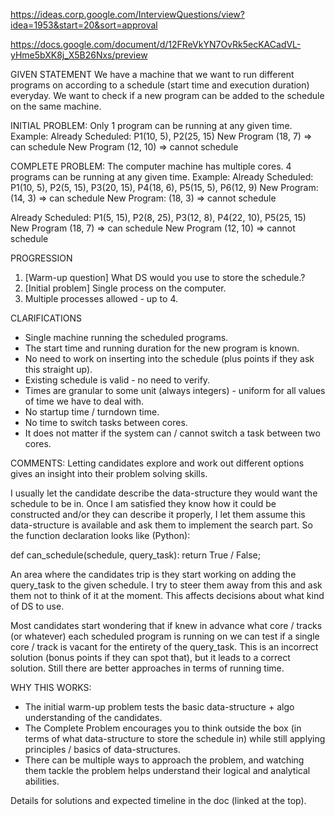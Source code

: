 https://ideas.corp.google.com/InterviewQuestions/view?idea=1953&start=20&sort=approval

https://docs.google.com/document/d/12FReVkYN7OvRk5ecKACadVL-yHme5bXK8j_X5B26Nxs/preview

GIVEN STATEMENT
We have a machine that we want to run different programs on according to a schedule (start time and execution duration) everyday. We want to check if a new program can be added to the schedule on the same machine.

INITIAL PROBLEM:
Only 1 program can be running at any given time.
Example:
Already Scheduled: P1(10, 5), P2(25, 15)
New Program (18, 7) => can schedule
New Program (12, 10) => cannot schedule

COMPLETE PROBLEM:
The computer machine has multiple cores. 4 programs can be running at any given time.
Example:
Already Scheduled: P1(10, 5), P2(5, 15), P3(20, 15), P4(18, 6), P5(15, 5), P6(12, 9)
New Program: (14, 3) => can schedule
New Program: (18, 3) => cannot schedule

Already Scheduled: P1(5, 15), P2(8, 25), P3(12, 8), P4(22, 10), P5(25, 15)
New Program (18, 7) => can schedule
New Program (12, 10) => cannot schedule

PROGRESSION
1. [Warm-up question] What DS would you use to store the schedule.?
2. [Initial problem] Single process on the computer.
3. Multiple processes allowed - up to 4.


CLARIFICATIONS
* Single machine running the scheduled programs.
* The start time and running duration for the new program is known.
* No need to work on inserting into the schedule (plus points if they ask this straight up).
* Existing schedule is valid - no need to verify.
* Times are granular to some unit (always integers) - uniform for all values of time we have to deal with.
* No startup time / turndown time.
* No time to switch tasks between cores.
* It does not matter if the system can / cannot switch a task between two cores.


COMMENTS:
Letting candidates explore and work out different options gives an insight into their problem solving skills.

I usually let the candidate describe the data-structure they would want the schedule to be in. Once I am satisfied they know how it could be constructed and/or they can describe it properly, I let them assume this data-structure is available and ask them to implement the search part.
So the function declaration looks like (Python):

  def can_schedule(schedule, query_task):
    return True / False;

An area where the candidates trip is they start working on adding the query_task to the given schedule. I try to steer them away from this and ask them not to think of it at the moment. This affects decisions about what kind of DS to use.

Most candidates start wondering that if knew in advance what core / tracks (or whatever) each scheduled program is running on we can test if a single core / track is vacant for the entirety of the query_task. This is an incorrect solution (bonus points if they can spot that), but it leads to a correct solution. Still there are better approaches in terms of running time.


WHY THIS WORKS:
* The initial warm-up problem tests the basic data-structure + algo understanding of the candidates.
* The Complete Problem encourages you to think outside the box (in terms of what data-structure to store the schedule in) while still applying principles / basics of data-structures.
* There can be multiple ways to approach the problem, and watching them tackle the problem helps understand their logical and analytical abilities.


Details for solutions and expected timeline in the doc (linked at the top).